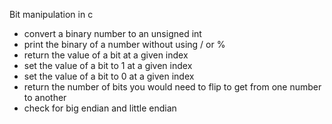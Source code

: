 Bit manipulation in c
- convert a binary number to an unsigned int
- print the binary of a number without using / or %
- return the value of a bit at a given index
- set the value of a bit to 1 at a given index
- set the value of a bit to 0 at a given index
- return the number of bits you would need to flip to get from one number to another
- check for big endian and little endian